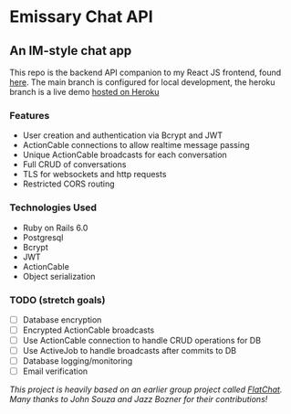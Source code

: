 # Emissary Chat API

## An IM-style chat app

This repo is the backend API companion to my React JS frontend, found [here](https://github.com/strangrjrjr/emissary). The main branch is configured for local development, the heroku branch is a live demo [hosted on Heroku](https://emissary-chat.herokuapp.com)

### Features

- User creation and authentication via Bcrypt and JWT
- ActionCable connections to allow realtime message passing
- Unique ActionCable broadcasts for each conversation
- Full CRUD of conversations
- TLS for websockets and http requests
- Restricted CORS routing

### Technologies Used

- Ruby on Rails 6.0
- Postgresql
- Bcrypt
- JWT
- ActionCable
- Object serialization

### TODO (stretch goals)

- [ ] Database encryption
- [ ] Encrypted ActionCable broadcasts
- [ ] Use ActionCable connection to handle CRUD operations for DB
- [ ] Use ActiveJob to handle broadcasts after commits to DB
- [ ] Database logging/monitoring
- [ ] Email verification

_This project is heavily based on an earlier group project called [FlatChat](https://github.com/strangrjrjr/flatchat_backend). Many thanks to John Souza and Jazz Bozner for their contributions!_
